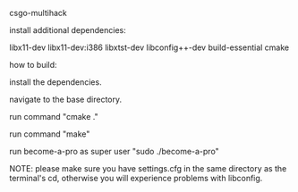 csgo-multihack


install additional dependencies:

libx11-dev libx11-dev:i386 libxtst-dev libconfig++-dev build-essential cmake


how to build:

install the dependencies.

navigate to the base directory.

run command "cmake ."

run command "make"

run become-a-pro as super user "sudo ./become-a-pro"


NOTE:
please make sure you have settings.cfg in the same directory as the terminal's cd, otherwise you will experience problems with libconfig.
